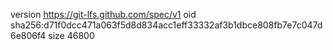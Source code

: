 version https://git-lfs.github.com/spec/v1
oid sha256:d71f0dcc471a063f5d8d834acc1eff33332af3b1dbce808fb7e7c047d6e806f4
size 46800

